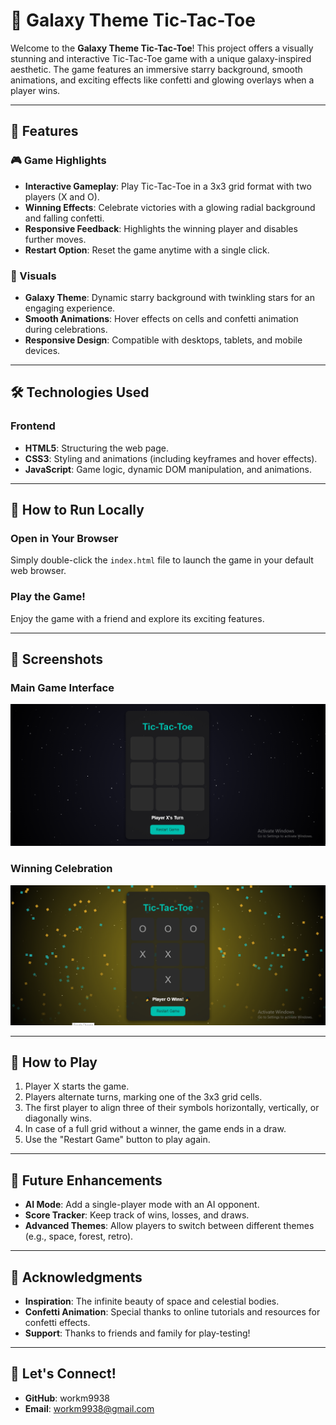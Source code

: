 # 🌌 Galaxy Theme Tic-Tac-Toe

Welcome to the **Galaxy Theme Tic-Tac-Toe**! This project offers a visually stunning and interactive Tic-Tac-Toe game with a unique galaxy-inspired aesthetic. The game features an immersive starry background, smooth animations, and exciting effects like confetti and glowing overlays when a player wins.

---

## 🚀 Features

### 🎮 Game Highlights
- **Interactive Gameplay**: Play Tic-Tac-Toe in a 3x3 grid format with two players (X and O).
- **Winning Effects**: Celebrate victories with a glowing radial background and falling confetti.
- **Responsive Feedback**: Highlights the winning player and disables further moves.
- **Restart Option**: Reset the game anytime with a single click.

### 🌌 Visuals
- **Galaxy Theme**: Dynamic starry background with twinkling stars for an engaging experience.
- **Smooth Animations**: Hover effects on cells and confetti animation during celebrations.
- **Responsive Design**: Compatible with desktops, tablets, and mobile devices.

---

## 🛠️ Technologies Used

### Frontend
- **HTML5**: Structuring the web page.
- **CSS3**: Styling and animations (including keyframes and hover effects).
- **JavaScript**: Game logic, dynamic DOM manipulation, and animations.

---

## 🤧 How to Run Locally

### Open in Your Browser
Simply double-click the `index.html` file to launch the game in your default web browser.

### Play the Game!
Enjoy the game with a friend and explore its exciting features.

---

## 🎨 Screenshots

### Main Game Interface
![Game Interface](https://github.com/workm9938/Tic-Tac-toe-Game/blob/main/tictactoe.PNG?raw=true)

### Winning Celebration
![Winning Effects](https://github.com/workm9938/Tic-Tac-toe-Game/blob/main/wiiningtic.PNG?raw=true)

---

## 🤠 How to Play

1. Player X starts the game.
2. Players alternate turns, marking one of the 3x3 grid cells.
3. The first player to align three of their symbols horizontally, vertically, or diagonally wins.
4. In case of a full grid without a winner, the game ends in a draw.
5. Use the "Restart Game" button to play again.

---

## 🎯 Future Enhancements
- **AI Mode**: Add a single-player mode with an AI opponent.
- **Score Tracker**: Keep track of wins, losses, and draws.
- **Advanced Themes**: Allow players to switch between different themes (e.g., space, forest, retro).

---


## 🌟 Acknowledgments
- **Inspiration**: The infinite beauty of space and celestial bodies.
- **Confetti Animation**: Special thanks to online tutorials and resources for confetti effects.
- **Support**: Thanks to friends and family for play-testing!

---

## 🙌 Let's Connect!
- **GitHub**: workm9938
- **Email**: workm9938@gmail.com

